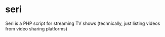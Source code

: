 # seri
Seri is a PHP script for streaming TV shows (technically, just listing videos from video sharing platforms)
